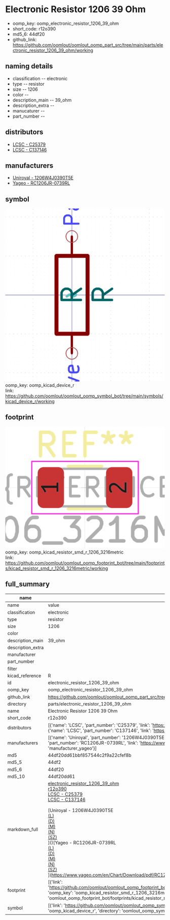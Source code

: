 # Electronic Resistor 1206 39 Ohm

  
* oomp_key: oomp_electronic_resistor_1206_39_ohm 
* short_code: r12o390
* md5_6: 44df20  
* github_link: https://github.com/oomlout/oomlout_oomp_part_src/tree/main/parts/electronic_resistor_1206_39_ohm/working  
## naming details
* classification -- electronic
* type -- resistor
* size -- 1206
* color -- 
* description_main -- 39_ohm
* description_extra -- 
* manucaturer -- 
* part_number -- 

## distributors
* [LCSC - C25379](https://lcsc.com/product-detail/C25379.html)  
* [LCSC - C137146](https://lcsc.com/product-detail/C137146.html)  

## manufacturers
* [Uniroyal - 1206W4J0390T5E]()  
* [Yageo - RC1206JR-0739RL](https://www.yageo.com/en/Chart/Download/pdf/RC1206JR-0739RL)  

## symbol

![](symbol/0/working/working_600.png)  
oomp_key: oomp_kicad_device_r  
link: https://github.com/oomlout/oomlout_oomp_symbol_bot/tree/main/symbols/kicad_device_r/working  

## footprint

![](footprint/0/working/working_600.png)  
oomp_key: oomp_kicad_resistor_smd_r_1206_3216metric  
link: https://github.com/oomlout/oomlout_oomp_footprint_bot/tree/main/footprints/kicad_resistor_smd_r_1206_3216metric/working  

## full_summary
| name | value | 
| --- | --- | 
| name | value | 
| classification | electronic | 
| type | resistor | 
| size | 1206 | 
| color |  | 
| description_main | 39_ohm | 
| description_extra |  | 
| manufacturer |  | 
| part_number |  | 
| filter |  | 
| kicad_reference | R | 
| id | electronic_resistor_1206_39_ohm | 
| oomp_key | oomp_electronic_resistor_1206_39_ohm | 
| github_link | https://github.com/oomlout/oomlout_oomp_part_src/tree/main/parts/electronic_resistor_1206_39_ohm/working | 
| directory | parts/electronic_resistor_1206_39_ohm | 
| name | Electronic Resistor 1206 39 Ohm | 
| short_code | r12o390 | 
| distributors | [{'name': 'LCSC', 'part_number': 'C25379', 'link': 'https://lcsc.com/product-detail/C25379.html', 'id': 'distributor_lcsc'}, {'name': 'LCSC', 'part_number': 'C137146', 'link': 'https://lcsc.com/product-detail/C137146.html', 'id': 'distributor_lcsc'}] | 
| manufacturers | [{'name': 'Uniroyal', 'part_number': '1206W4J0390T5E', 'link': '', 'id': 'manufacturer_uniroyal'}, {'name': 'Yageo', 'part_number': 'RC1206JR-0739RL', 'link': 'https://www.yageo.com/en/Chart/Download/pdf/RC1206JR-0739RL', 'id': 'manufacturer_yageo'}] | 
| md5 | 44df20dd61bbf857544c2f9a22cfef8b | 
| md5_5 | 44df2 | 
| md5_6 | 44df20 | 
| md5_10 | 44df20dd61 | 
| markdown_full | [electronic_resistor_1206_39_ohm](https://github.com/oomlout/oomlout_oomp_part_src/tree/main/parts/electronic_resistor_1206_39_ohm/working)<br>[r12o390](https://github.com/oomlout/oomlout_oomp_part_src/tree/main/parts/electronic_resistor_1206_39_ohm/working)<br>[LCSC - C25379<br>](https://lcsc.com/product-detail/C25379.html)[LCSC - C137146<br>](https://lcsc.com/product-detail/C137146.html)<br>[Uniroyal - 1206W4J0390T5E<br>[(L)<br>](https://www.lcsc.com/search?q=1206W4J0390T5E)[(D)<br>](https://www.digikey.com/en/products?,keywords=1206W4J0390T5E)[(M)<br>](https://www.mouser.com/Search/Refine?Keyword=1206W4J0390T5E)[(N)<br>](https://www.newark.com/search?st=1206W4J0390T5E)[(SZ)<br>](https://so.szlcsc.com/global.html?k=1206W4J0390T5E)]()[Yageo - RC1206JR-0739RL<br>[(L)<br>](https://www.lcsc.com/search?q=RC1206JR-0739RL)[(D)<br>](https://www.digikey.com/en/products?,keywords=RC1206JR-0739RL)[(M)<br>](https://www.mouser.com/Search/Refine?Keyword=RC1206JR-0739RL)[(N)<br>](https://www.newark.com/search?st=RC1206JR-0739RL)[(SZ)<br>](https://so.szlcsc.com/global.html?k=RC1206JR-0739RL)](https://www.yageo.com/en/Chart/Download/pdf/RC1206JR-0739RL) | 
| footprint | [{'link': 'https://github.com/oomlout/oomlout_oomp_footprint_bot/tree/main/foootprntss/kicad_resistor_smd_r_1206_3216metric', 'oomp_key': 'oomp_kicad_resistor_smd_r_1206_3216metric', 'directory': 'oomlout_oomp_footprint_bot/footprints/kicad_resistor_smd_r_1206_3216metric//working/working.kicad_mod'}] | 
| symbol | [{'link': 'https://github.com/oomlout/oomlout_oomp_symbol_bot/tree/main/symbols/kicad_device_r', 'oomp_key': 'oomp_kicad_device_r', 'directory': 'oomlout_oomp_symbol_bot/symbols/kicad_device_r//working/working.kicad_sym'}] | 
